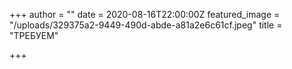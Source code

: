 +++
author = ""
date = 2020-08-16T22:00:00Z
featured_image = "/uploads/329375a2-9449-490d-abde-a81a2e6c61cf.jpeg"
title = "ТРЕБУЕМ"

+++
